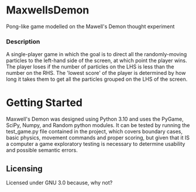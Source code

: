 # MaxwellsDemon
Pong-like game modelled on the Mawell's Demon thought experiment
### Description
A single-player game in which the goal is to direct all the randomly-moving particles to the left-hand side of the screen, at which point the player wins. The player loses if the number of particles on the LHS is less than the number on the RHS. The 'lowest score' of the player is determined by how long it takes them to get all the particles grouped on the LHS of the screen. 
# Getting Started
Maxwell's Demon was designed using Python 3.10 and uses the PyGame, SciPy, Numpy, and Random python modules. It can be tested by running the test_game.py file contained in the project, which covers boundary cases, basic physics, movement commands and proper scoring, but given that it IS a computer a game exploratory testing is necessary to determine usability and possible semantic errors.

## Licensing
Licensed under GNU 3.0 because, why not?
